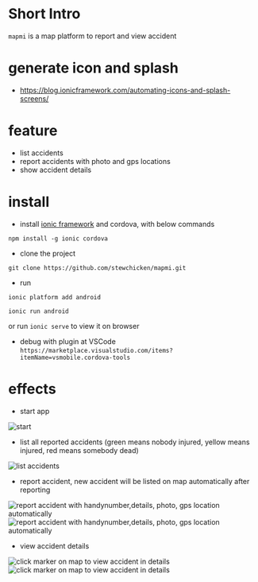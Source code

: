 

# Short Intro

`mapmi` is a map platform to report and view accident 

# generate icon and splash
 - https://blog.ionicframework.com/automating-icons-and-splash-screens/

# feature

 - list accidents
 - report accidents with photo and gps locations
 - show accident details
 
 
# install 

- install [ionic framework](http://ionicframework.com) and cordova, with below commands

`
   npm install -g ionic cordova
`

- clone the project

`
  git clone https://github.com/stewchicken/mapmi.git
`

- run

`
  ionic platform add android
`

` ionic run android
`

or run `ionic serve` to view it on browser

- debug with plugin at VSCode
`
https://marketplace.visualstudio.com/items?itemName=vsmobile.cordova-tools
`

# effects

- start app 

![start](screenshots/mapmi1.png)

- list all reported accidents (green means nobody injured, yellow means injured, red means somebody dead)

![list accidents](screenshots/mapmi2.png)

- report accident, new accident will be listed on map automatically after reporting

![report accident with  handynumber,details,  photo, gps location automatically](screenshots/mapmi3.png)
![report accident with  handynumber,details,  photo, gps location automatically](screenshots/mapmi4.png)
- view accident details

![click marker on map to view accident in details](screenshots/mapmi5.png)
![click marker on map to view accident in details](screenshots/mapmi6.png)









 
 
